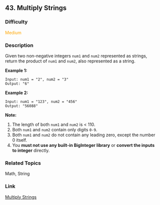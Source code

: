 ## 43. Multiply Strings
### Difficulty

 <font color=orange>Medium</font>

### Description

Given two non-negative integers `num1` and `num2` represented as strings,
return the product of `num1` and `num2`, also represented as a string.

**Example 1:**
            Input: num1 = "2", num2 = "3"    Output: "6"

**Example 2:**
            Input: num1 = "123", num2 = "456"    Output: "56088"    

**Note:**

  1. The length of both `num1` and `num2` is < 110.
  2. Both `num1` and `num2` contain only digits `0-9`.
  3. Both `num1` and `num2` do not contain any leading zero, except the number 0 itself.
  4. You **must not use any built-in BigInteger library** or **convert the inputs to integer** directly.


### Related Topics

Math, String


### Link
[Multiply Strings](https://leetcode.com/problems/multiply-strings)
